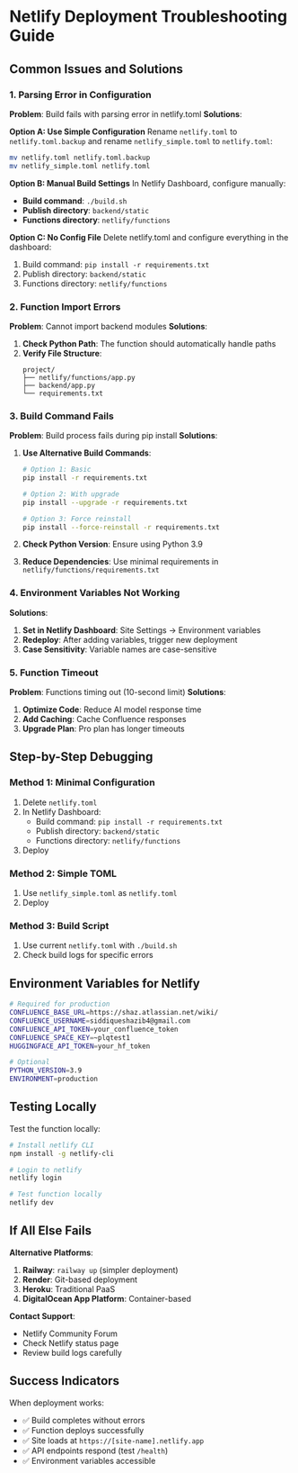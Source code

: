 # Netlify Deployment Troubleshooting Guide

## Common Issues and Solutions

### 1. **Parsing Error in Configuration**

**Problem**: Build fails with parsing error in netlify.toml
**Solutions**:

**Option A: Use Simple Configuration**
Rename `netlify.toml` to `netlify.toml.backup` and rename `netlify_simple.toml` to `netlify.toml`:
```bash
mv netlify.toml netlify.toml.backup
mv netlify_simple.toml netlify.toml
```

**Option B: Manual Build Settings**
In Netlify Dashboard, configure manually:
- **Build command**: `./build.sh`
- **Publish directory**: `backend/static`
- **Functions directory**: `netlify/functions`

**Option C: No Config File**
Delete netlify.toml and configure everything in the dashboard:
1. Build command: `pip install -r requirements.txt`
2. Publish directory: `backend/static`
3. Functions directory: `netlify/functions`

### 2. **Function Import Errors**

**Problem**: Cannot import backend modules
**Solutions**:

1. **Check Python Path**: The function should automatically handle paths
2. **Verify File Structure**:
   ```
   project/
   ├── netlify/functions/app.py
   ├── backend/app.py
   └── requirements.txt
   ```

### 3. **Build Command Fails**

**Problem**: Build process fails during pip install
**Solutions**:

1. **Use Alternative Build Commands**:
   ```bash
   # Option 1: Basic
   pip install -r requirements.txt
   
   # Option 2: With upgrade
   pip install --upgrade -r requirements.txt
   
   # Option 3: Force reinstall
   pip install --force-reinstall -r requirements.txt
   ```

2. **Check Python Version**: Ensure using Python 3.9
3. **Reduce Dependencies**: Use minimal requirements in `netlify/functions/requirements.txt`

### 4. **Environment Variables Not Working**

**Solutions**:
1. **Set in Netlify Dashboard**: Site Settings → Environment variables
2. **Redeploy**: After adding variables, trigger new deployment
3. **Case Sensitivity**: Variable names are case-sensitive

### 5. **Function Timeout**

**Problem**: Functions timing out (10-second limit)
**Solutions**:
1. **Optimize Code**: Reduce AI model response time
2. **Add Caching**: Cache Confluence responses
3. **Upgrade Plan**: Pro plan has longer timeouts

## Step-by-Step Debugging

### Method 1: Minimal Configuration
1. Delete `netlify.toml`
2. In Netlify Dashboard:
   - Build command: `pip install -r requirements.txt`
   - Publish directory: `backend/static`
   - Functions directory: `netlify/functions`
3. Deploy

### Method 2: Simple TOML
1. Use `netlify_simple.toml` as `netlify.toml`
2. Deploy

### Method 3: Build Script
1. Use current `netlify.toml` with `./build.sh`
2. Check build logs for specific errors

## Environment Variables for Netlify

```bash
# Required for production
CONFLUENCE_BASE_URL=https://shaz.atlassian.net/wiki/
CONFLUENCE_USERNAME=siddiqueshazib4@gmail.com
CONFLUENCE_API_TOKEN=your_confluence_token
CONFLUENCE_SPACE_KEY=~plqtest1
HUGGINGFACE_API_TOKEN=your_hf_token

# Optional
PYTHON_VERSION=3.9
ENVIRONMENT=production
```

## Testing Locally

Test the function locally:
```bash
# Install netlify CLI
npm install -g netlify-cli

# Login to netlify
netlify login

# Test function locally
netlify dev
```

## If All Else Fails

**Alternative Platforms**:
1. **Railway**: `railway up` (simpler deployment)
2. **Render**: Git-based deployment
3. **Heroku**: Traditional PaaS
4. **DigitalOcean App Platform**: Container-based

**Contact Support**:
- Netlify Community Forum
- Check Netlify status page
- Review build logs carefully

## Success Indicators

When deployment works:
- ✅ Build completes without errors
- ✅ Function deploys successfully  
- ✅ Site loads at `https://[site-name].netlify.app`
- ✅ API endpoints respond (test `/health`)
- ✅ Environment variables accessible 